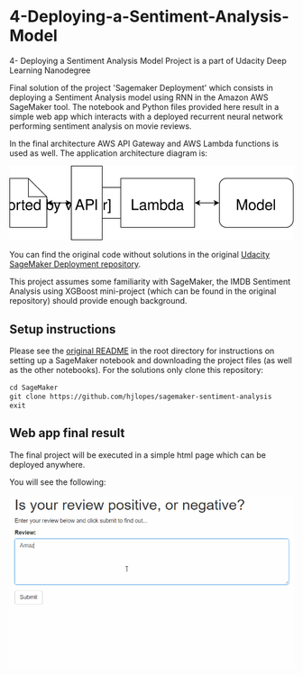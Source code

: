 # 4-Deploying-a-Sentiment-Analysis-Model
 4- Deploying a Sentiment Analysis Model Project is a part of Udacity Deep Learning Nanodegree
 
 Final solution of the project 'Sagemaker Deployment' which consists in deploying a Sentiment Analysis model using RNN in the Amazon AWS SageMaker tool. The notebook and Python files provided here result in a simple web app which interacts with a deployed recurrent neural network performing sentiment analysis on movie reviews.

In the final architecture AWS API Gateway and AWS Lambda functions is used as well. The application architecture diagram is:

![Web app Diagram](./Web&#32;App&#32;Diagram.svg) 

You can find the original code without solutions in the original [Udacity SageMaker Deployment repository](https://github.com/udacity/sagemaker-deployment).

 This project assumes some familiarity with SageMaker, the IMDB Sentiment Analysis using XGBoost mini-project (which can be found in the original repository) should provide enough background.


## Setup instructions
Please see the [original README](https://github.com/udacity/sagemaker-deployment/tree/master/README.md) in the root directory for instructions on setting up a SageMaker notebook and downloading the project files (as well as the other notebooks). For the solutions only clone this repository:

```
cd SageMaker
git clone https://github.com/hjlopes/sagemaker-sentiment-analysis
exit
```

## Web app final result

The final project will be executed in a simple html page which can be deployed anywhere. 

You will see the following:

![Web app example](./imp.gif.gif) 

